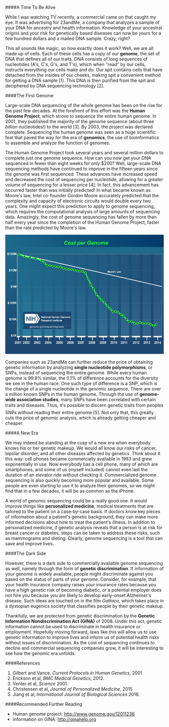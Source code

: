 ####A Time To Be Alive

While I was watching TV recently, a commercial came on that caught my eye. It was advertising for 23andMe, a company that analyzes a sample of your DNA for ancestry and health information. Knowledge of your ancestral origins and your risk for genetically based diseases can now be yours for a few hundred dollars and a mailed DNA sample. Crazy, right?

This all sounds like magic, so how exactly does it work? Well, we are all made up of cells. Each of these cells has a copy of our **genome**, the set of DNA that defines all of our traits. DNA consists of long sequences of nucleotides (A's, C's, G's, and T's), which when "read" by our cells, instructs everything our cells make and do. Our spit contains cells that have detached from the insides of our cheeks, making spit a convenient method for getting a DNA sample [1]. This DNA is then purified from the spit and deciphered by DNA sequencing technology [2].

####The First Genome

Large-scale DNA sequencing of the whole genome has been on the rise for the past few decades. At the forefront of this effort was the **Human Genome Project**, which strove to sequence the entire human genome. In 2001, they published the majority of the genome sequence (about three *billion* nucleotides!) to the world [3]. By 2003, the project was declared complete. Sequencing the human genome was seen as a huge scientific feat that paved the way for the era of **genomics**, the use of bioinformatics to assemble and analyze the function of genomes.

The Human Genome Project took several years and several million dollars to complete just one genome sequence. How can you now get your DNA sequenced in fewer than eight weeks for only $200? Well, large-scale DNA sequencing methods have continued to improve in the fifteen years since the genome was first sequenced. These advances have increased speed and decreased the cost of sequencing per nucleotide, allowing for a greater volume of sequencing for a lesser price [4]. In fact, this advancement has occurred faster than was initially predicted! In what became known as Moore's law, Intel co-founder Gordon Moore accurately predicted that the complexity and capacity of electronic circuits would double every two years. One might expect this prediction to apply to genome sequencing, which requires the computational analysis of large amounts of sequencing data. Amazingly, the cost of genome sequencing has fallen by more than half every year since the completion of the Human Genome Project, faster than the rate predicted by Moore's law.

![](./images/cost.jpg)

Companies such as 23andMe can further reduce the price of obtaining genetic information by analyzing **single nucleotide polymorphisms**, or SNPs, instead of sequencing the entire genome. While every human genome is 99.9% similar, the 0.1% of difference accounts for the diversity we see in the human race. One such type of difference is a SNP, which is the change of a single nucleotide in the genomic sequence. There are over a million known SNPs in the human genome. Through the use of **genome-wide association studies**, many SNPs have been correlated with certain traits and diseases. Thus, it's possible to discern genetic traits from peoples SNPs without reading their entire genome [5]. Not only that, this greatly cuts the price of genomic analysis, which is already getting cheaper and cheaper.

####A New Era

We may indeed be standing at the cusp of a new era when everybody knows his or her genetic makeup. We would all know our risks of cancer, bipolar disorder, and all other diseases affected by genetics. Think about it this way: cell phones became commercially available in 1983 and grew exponentially in use. Now everybody has a cell phone, many of which are smartphones, and some of us (myself included) cannot even last the duration of an elevator ride without checking it. Commercialized genome sequencing is also quickly becoming more popular and available. Some people are even starting to use it to analyze their genomes, so we might find that in a few decades, it will be as common as the iPhone.

A world of genomic sequencing could be a really good one. It would improve things like **personalized medicine**, medical treatments that are tailored to the patient on a case-by-case basis. If doctors know key pieces of information about a patient's genetic background, they can make more informed decisions about how to treat the patient's illness. In addition to personalized medicine, if genetic analysis reveals that a person is at risk for breast cancer or diabetes, steps can be taken to address these risks, such as mammograms and dieting. Clearly, genome sequencing is a tool that can save and improve lives.

####The Dark Side

However, there is a dark side to commercially available genome sequencing as well, namely through the form of **genetic discrimination**. If information of your genome is widely available, people might discriminate against you based on the status of parts of your genome. Consider, for example, that your health insurance company raises your insurance rates because you have a high genetic risk of becoming diabetic, or a potential employer does not hire you because you are likely to develop early-onset Alzheimer's disease. Such ideas are touched on in the film *Gattaca*, which takes place in a dystopian eugenics society that classifies people by their genetic makeup.

Thankfully, we are protected from genetic discrimination by the **Genetic Information Nondiscrimination Act (GINA)** of 2008. Under this act, genetic information cannot be used to discriminate in health insurance or employment. Hopefully moving forward, laws like this will allow us to use genetic information to improve lives and inform us of potential health risks without issues of discrimination. As the cost of sequencing continues to decline and commercial sequencing companies grow, it will be interesting to see how the genomic era unfolds.

####References

1. Gilbert and Vance, *Current Protocols in Human Genetics*, 2001
2. Erickson et al, *BMC Medical Genetics*, 2012.
3. Venter et al, *Science* 2001.
4. Christensen et al, *Journal of Personalized Medicine*, 2015
5. Jiang et al, *International Journal of Biological Sciences* 2016.

####Recommended Further Reading

* Human genome project: http://www.genome.gov/12011238
* Information on GINA: http://ginahelp.org
